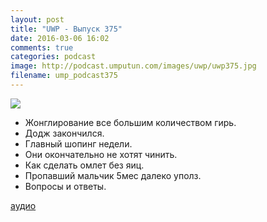 ```yaml
---
layout: post
title: "UWP - Выпуск 375"
date: 2016-03-06 16:02
comments: true
categories: podcast
image: http://podcast.umputun.com/images/uwp/uwp375.jpg
filename: ump_podcast375
---
```

![](https://podcast.umputun.com/images/uwp/uwp375.jpg)

- Жонглирование все большим количеством гирь.
- Додж закончился.
- Главный шопинг недели.
- Они окончательно не хотят чинить.
- Как сделать омлет без яиц.
- Пропавший мальчик 5мес далеко уполз.
- Вопросы и ответы.

[аудио](https://podcast.umputun.com/media/ump_podcast375.mp3)
<audio src="https://podcast.umputun.com/media/ump_podcast375.mp3" preload="none"></audio>
